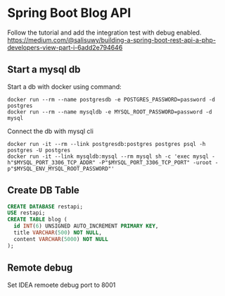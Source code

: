 # Spring Boot Blog API

Follow the tutorial and add the integration test with debug enabled. https://medium.com/@salisuwy/building-a-spring-boot-rest-api-a-php-developers-view-part-i-6add2e794646

## Start a mysql db

Start a db with docker using command:
```
docker run --rm --name postgresdb -e POSTGRES_PASSWORD=password -d postgres
docker run --rm --name mysqldb -e MYSQL_ROOT_PASSWORD=password -d mysql
```

Connect the db with mysql cli
```
docker run -it --rm --link postgresdb:postgres postgres psql -h postgres -U postgres
docker run -it --link mysqldb:mysql --rm mysql sh -c 'exec mysql -h"$MYSQL_PORT_3306_TCP_ADDR" -P"$MYSQL_PORT_3306_TCP_PORT" -uroot -p"$MYSQL_ENV_MYSQL_ROOT_PASSWORD"'
```

## Create DB Table
```sql
CREATE DATABASE restapi;
USE restapi;
CREATE TABLE blog (
  id INT(6) UNSIGNED AUTO_INCREMENT PRIMARY KEY,
  title VARCHAR(500) NOT NULL,
  content VARCHAR(5000) NOT NULL
);
```

## Remote debug 
Set IDEA remoete debug port to 8001
